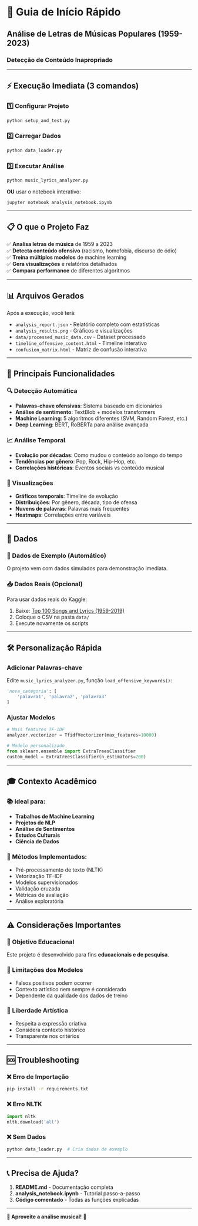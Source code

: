 # 🚀 Guia de Início Rápido

## Análise de Letras de Músicas Populares (1959-2023)
### Detecção de Conteúdo Inapropriado

---

## ⚡ Execução Imediata (3 comandos)

### 1️⃣ Configurar Projeto
```bash
python setup_and_test.py
```

### 2️⃣ Carregar Dados
```bash
python data_loader.py
```

### 3️⃣ Executar Análise
```bash
python music_lyrics_analyzer.py
```

**OU** usar o notebook interativo:
```bash
jupyter notebook analysis_notebook.ipynb
```

---

## 📋 O que o Projeto Faz

✅ **Analisa letras de música** de 1959 a 2023  
✅ **Detecta conteúdo ofensivo** (racismo, homofobia, discurso de ódio)  
✅ **Treina múltiplos modelos** de machine learning  
✅ **Gera visualizações** e relatórios detalhados  
✅ **Compara performance** de diferentes algoritmos  

---

## 📊 Arquivos Gerados

Após a execução, você terá:

- `analysis_report.json` - Relatório completo com estatísticas
- `analysis_results.png` - Gráficos e visualizações
- `data/processed_music_data.csv` - Dataset processado
- `timeline_offensive_content.html` - Timeline interativo
- `confusion_matrix.html` - Matriz de confusão interativa

---

## 🎯 Principais Funcionalidades

### 🔍 Detecção Automática
- **Palavras-chave ofensivas**: Sistema baseado em dicionários
- **Análise de sentimento**: TextBlob + modelos transformers
- **Machine Learning**: 5 algoritmos diferentes (SVM, Random Forest, etc.)
- **Deep Learning**: BERT, RoBERTa para análise avançada

### 📈 Análise Temporal
- **Evolução por décadas**: Como mudou o conteúdo ao longo do tempo
- **Tendências por gênero**: Pop, Rock, Hip-Hop, etc.
- **Correlações históricas**: Eventos sociais vs conteúdo musical

### 🎨 Visualizações
- **Gráficos temporais**: Timeline de evolução
- **Distribuições**: Por gênero, década, tipo de ofensa
- **Nuvens de palavras**: Palavras mais frequentes
- **Heatmaps**: Correlações entre variáveis

---

## 📝 Dados

### 🔄 Dados de Exemplo (Automático)
O projeto vem com dados simulados para demonstração imediata.

### 📥 Dados Reais (Opcional)
Para usar dados reais do Kaggle:
1. Baixe: [Top 100 Songs and Lyrics (1959-2019)](https://www.kaggle.com/datasets/brianblakely/top-100-songs-and-lyrics-from-1959-to-2019)
2. Coloque o CSV na pasta `data/`
3. Execute novamente os scripts

---

## 🛠 Personalização Rápida

### Adicionar Palavras-chave
Edite `music_lyrics_analyzer.py`, função `load_offensive_keywords()`:

```python
'nova_categoria': [
    'palavra1', 'palavra2', 'palavra3'
]
```

### Ajustar Modelos
```python
# Mais features TF-IDF
analyzer.vectorizer = TfidfVectorizer(max_features=10000)

# Modelo personalizado
from sklearn.ensemble import ExtraTreesClassifier
custom_model = ExtraTreesClassifier(n_estimators=200)
```

---

## 🎓 Contexto Acadêmico

### 📚 Ideal para:
- **Trabalhos de Machine Learning**
- **Projetos de NLP**
- **Análise de Sentimentos**
- **Estudos Culturais**
- **Ciência de Dados**

### 🔬 Métodos Implementados:
- Pré-processamento de texto (NLTK)
- Vetorização TF-IDF
- Modelos supervisionados
- Validação cruzada
- Métricas de avaliação
- Análise exploratória

---

## ⚠️ Considerações Importantes

### 🎯 Objetivo Educacional
Este projeto é desenvolvido para fins **educacionais e de pesquisa**.

### 🤖 Limitações dos Modelos
- Falsos positivos podem ocorrer
- Contexto artístico nem sempre é considerado
- Dependente da qualidade dos dados de treino

### 🎨 Liberdade Artística
- Respeita a expressão criativa
- Considera contexto histórico
- Transparente nos critérios

---

## 🆘 Troubleshooting

### ❌ Erro de Importação
```bash
pip install -r requirements.txt
```

### ❌ Erro NLTK
```python
import nltk
nltk.download('all')
```

### ❌ Sem Dados
```bash
python data_loader.py  # Cria dados de exemplo
```

---

## 📞 Precisa de Ajuda?

1. **README.md** - Documentação completa
2. **analysis_notebook.ipynb** - Tutorial passo-a-passo
3. **Código comentado** - Todas as funções explicadas

---

**🎵 Aproveite a análise musical!** 🎵 